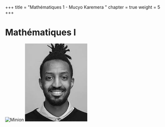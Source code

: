 +++
title = "Mathématiques 1 - Mucyo Karemera "
chapter = true
weight = 5
+++

# Mathématiques I 

<!-- to make emoji, just check the code here https://www.webfx.com/tools/emoji-cheat-sheet/
:smile:  :scream:

{{% notice note %}}
A notice disclaimer
{{% /notice %}}

{{% notice warning %}}
A notice disclaimer
{{% /notice %}}-->  

![Minion](https://octodex.github.com/images/minion.png)
![Me](/content/myface.jpg?classes=shadow)